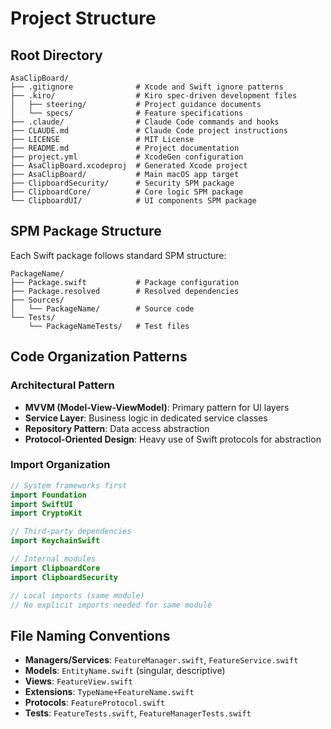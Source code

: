 # Project Structure

## Root Directory
```
AsaClipBoard/
├── .gitignore              # Xcode and Swift ignore patterns
├── .kiro/                  # Kiro spec-driven development files
│   ├── steering/           # Project guidance documents
│   └── specs/              # Feature specifications
├── .claude/                # Claude Code commands and hooks
├── CLAUDE.md               # Claude Code project instructions
├── LICENSE                 # MIT License
├── README.md               # Project documentation
├── project.yml             # XcodeGen configuration
├── AsaClipBoard.xcodeproj  # Generated Xcode project
├── AsaClipBoard/           # Main macOS app target
├── ClipboardSecurity/      # Security SPM package
├── ClipboardCore/          # Core logic SPM package
└── ClipboardUI/            # UI components SPM package
```

## SPM Package Structure
Each Swift package follows standard SPM structure:
```
PackageName/
├── Package.swift           # Package configuration
├── Package.resolved        # Resolved dependencies
├── Sources/
│   └── PackageName/        # Source code
└── Tests/
    └── PackageNameTests/   # Test files
```

## Code Organization Patterns

### Architectural Pattern
- **MVVM (Model-View-ViewModel)**: Primary pattern for UI layers
- **Service Layer**: Business logic in dedicated service classes
- **Repository Pattern**: Data access abstraction
- **Protocol-Oriented Design**: Heavy use of Swift protocols for abstraction

### Import Organization
```swift
// System frameworks first
import Foundation
import SwiftUI
import CryptoKit

// Third-party dependencies
import KeychainSwift

// Internal modules
import ClipboardCore
import ClipboardSecurity

// Local imports (same module)
// No explicit imports needed for same module
```

## File Naming Conventions
- **Managers/Services**: `FeatureManager.swift`, `FeatureService.swift`
- **Models**: `EntityName.swift` (singular, descriptive)
- **Views**: `FeatureView.swift`
- **Extensions**: `TypeName+FeatureName.swift`
- **Protocols**: `FeatureProtocol.swift`
- **Tests**: `FeatureTests.swift`, `FeatureManagerTests.swift`